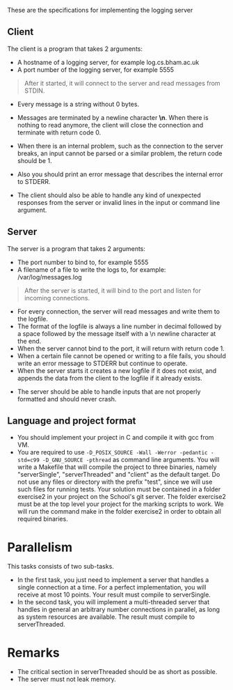 These are the specifications for implementing the logging server

## Client

The client is a program that takes 2 arguments:

* A hostname of a logging server, for example log.cs.bham.ac.uk
* A port number of the logging server, for example 5555

>After it started, it will connect to the server and read messages from STDIN. 

- Every message is a string without 0 bytes. 
- Messages are terminated by a newline character __\n__. 
When there is nothing to read anymore, the client will close the connection and terminate with return code 0.

- When there is an internal problem, such as the connection to the server breaks, an input cannot be parsed or a similar problem, the return code should be 1. 
- Also you should print an error message that describes the internal error to STDERR.
- The client should also be able to handle any kind of unexpected responses from the server or invalid lines in the input or command line argument.

## Server

The server is a program that takes 2 arguments:

* The port number to bind to, for example 5555
* A filename of a file to write the logs to, for example: /var/log/messages.log

>After the server is started, it will bind to the port and listen for incoming connections. 

- For every connection, the server will read messages and write them to the logfile. 
- The format of the logfile is always a line number in decimal followed by a space followed by the message itself with a \n newline character at the end.
- When the server cannot bind to the port, it will return with return code 1. 
- When a certain file cannot be opened or writing to a file fails, you should write an error message to STDERR but continue to operate. 
- When the server starts it creates a new logfile if it does not exist, and appends the data from the client to the logfile if it already exists.

* The server should be able to handle inputs that are not properly formatted and should never crash. 


## Language and project format

* You should implement your project in C and compile it with gcc from VM. 
* You are required to use `-D_POSIX_SOURCE -Wall -Werror
-pedantic -std=c99 -D_GNU_SOURCE -pthread` as command line
arguments. You will write a Makefile that will compile the project to
three binaries, namely "serverSingle", "serverThreaded" and "client"
as the default target. Do not use any files or directory with the
prefix "test", since we will use such files for running tests. Your
solution must be contained in a folder exercise2 in your project on
the School's git server. The folder exercise2 must be at the top level
your project for the marking scripts to work.
We will run the command make in the folder exercise2 in order to obtain
all required binaries.

# Parallelism

This tasks consists of two sub-tasks.

* In the first task, you just need to implement a server that handles a single connection at a time. For a perfect implementation, you will receive at most 10 points. Your result must compile to serverSingle.
* In the second task, you will implement a multi-threaded server that handles in general an arbitrary number connections in parallel, as long as system resources are available. The result must compile to serverThreaded.

# Remarks
* The critical section in serverThreaded should be as short as possible.
* The server must not leak memory.